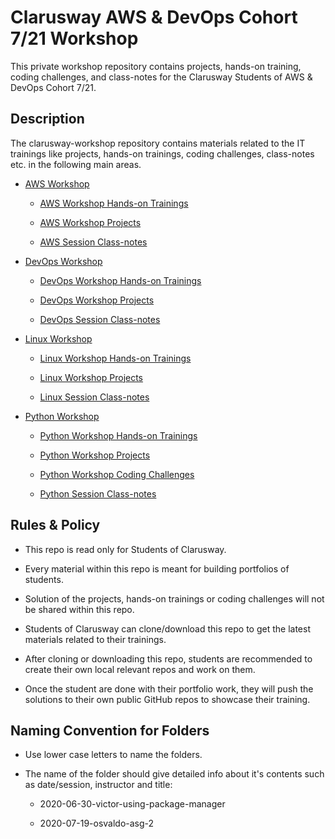 # Clarusway AWS & DevOps Cohort 7/21 Workshop


This private workshop repository contains projects, hands-on training, coding challenges, and class-notes for the Clarusway Students of AWS & DevOps Cohort 7/21.

## Description

The clarusway-workshop repository contains materials related to the IT trainings like projects, hands-on trainings, coding challenges, class-notes etc. in the following main areas.

- [AWS Workshop](./aws/README.md)

    - [AWS Workshop Hands-on Trainings](./aws/hands-on/README.md)

    - [AWS Workshop Projects](./aws/projects/README.md)

    - [AWS Session Class-notes](./aws/class-notes/README.md)

- [DevOps Workshop](./devops/README.md)

    - [DevOps Workshop Hands-on Trainings](./devops/hands-on/README.md)

    - [DevOps Workshop Projects](./devops/projects/README.md)

    - [DevOps Session Class-notes](./devops/class-notes/README.md)

- [Linux Workshop](./linux/README.md)

    - [Linux Workshop Hands-on Trainings](./linux/hands-on/README.md)

    - [Linux Workshop Projects](./linux/projects/README.md)

    - [Linux Session Class-notes](./linux/class-notes/README.md)

- [Python Workshop](./python/README.md)

    - [Python Workshop Hands-on Trainings](./python/hands-on/README.md)

    - [Python Workshop Projects](./python/projects/README.md)

    - [Python Workshop Coding Challenges](./python/coding-challenges/README.md)

    - [Python Session Class-notes](./python/class-notes/README.md)


## Rules & Policy

- This repo is read only for Students of Clarusway.

- Every material within this repo is meant for building portfolios of students.

- Solution of the projects, hands-on trainings or coding challenges will not be shared within this repo.

- Students of Clarusway can clone/download this repo to get the latest materials related to their trainings.

- After cloning or downloading this repo, students are recommended to create their own local relevant repos and work on them.

- Once the student are done with their portfolio work, they will push the solutions to their own public GitHub repos to showcase their training.

## Naming Convention for Folders 

- Use lower case letters to name the folders.

- The name of the folder should give detailed info about it's contents such as date/session, instructor and title:

    - 2020-06-30-victor-using-package-manager
    
    - 2020-07-19-osvaldo-asg-2

